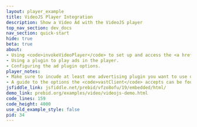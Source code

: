 ```yaml
---
layout: player_example
title: VideoJS Player Integration
description: Show a Video Ad with the VideoJS player
top_nav_section: dev_docs
nav_section: quick-start
hide: true
beta: true
about:
- Using <code>invokeVideoPlayer</code> to set up and access the <a href="http://videojs.com/">VideoJS</a> player instance.
- Using a plugin to play ads in the player.
- Configuring the ad plugin options.
player_notes:
- Make sure to incude at least one advertising plugin you want to use on the page. For this demo, we're using the <a href="https://github.com/MailOnline/videojs-vast-vpaid">Mail Online VAST/VPAID plugin</a>.
- A guide to the options the <code>vastClient</code> accepts can be found <a href="https://github.com/MailOnline/videojs-vast-vpaid#options">here</a>.
jsfiddle_link: jsfiddle.net/prebid/vfzo8ofu/19/embedded/html/
demo_link: prebid.org/examples/video/videojs-demo.html
code_lines: 159
code_height: 4000
use_old_example_style: false
pid: 34
---
```


